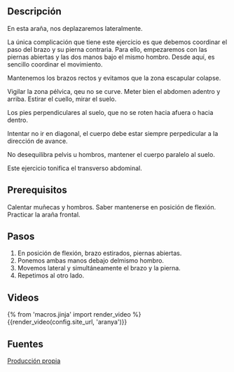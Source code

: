 ## Descripción
En esta araña, nos deplazaremos lateralmente. 

La única complicación que tiene este ejercicio es que debemos coordinar el paso del brazo y su pierna contraria. Para ello, empezaremos con las piernas abiertas y las dos manos bajo el mismo hombro. Desde aquí, es sencillo coordinar el movimiento.

Mantenemos los brazos rectos y evitamos que la zona escapular colapse.

Vigilar la zona pélvica, qeu no se curve. Meter bien el abdomen adentro y arriba. Estirar el cuello, mirar el suelo.

Los pies perpendiculares al suelo, que no se roten hacia afuera o hacia dentro.

Intentar no ir en diagonal, el cuerpo debe estar siempre perpedicular a la dirección de avance.

No desequilibra pelvis u hombros, mantener el cuerpo paralelo al suelo.

Este ejercicio tonifica el transverso abdominal.

## Prerequisitos

Calentar muñecas y hombros. Saber mantenerse en posición de flexión. Practicar la araña frontal.


## Pasos

1. En posición de flexión, brazo estirados, piernas abiertas.
2. Ponemos ambas manos debajo delmismo hombro. 
3. Movemos lateral y simultáneamente el brazo y la pierna.
3. Repetimos al otro lado.

## Videos

{% from 'macros.jinja' import render_video %}
{{render_video(config.site_url, 'aranya')}}

## Fuentes

[Producción propia]({{config.site_url}})

